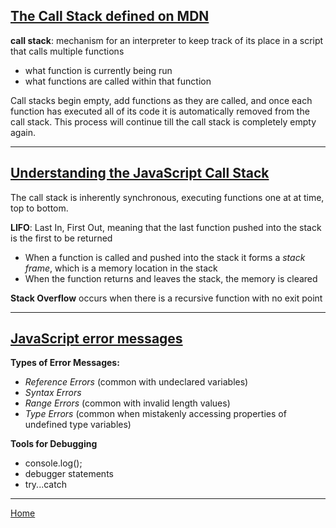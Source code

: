 ## [The Call Stack defined on MDN](https://developer.mozilla.org/en-US/docs/Glossary/Call_stack)

**call stack**: mechanism for an interpreter to keep track of its place in a script that calls multiple functions
- what function is currently being run
- what functions are called within that function

Call stacks begin empty, add functions as they are called, and once each function has executed all of its code it is automatically removed from the call stack.  This process will continue till the call stack is completely empty again.

---

## [Understanding the JavaScript Call Stack](https://www.freecodecamp.org/news/understanding-the-javascript-call-stack-861e41ae61d4/)

The call stack is inherently synchronous, executing functions one at at time, top to bottom.

**LIFO**: Last In, First Out, meaning that the last function pushed into the stack is the first to be returned

- When a function is called and pushed into the stack it forms a *stack frame*, which is a memory location in the stack
- When the function returns and leaves the stack, the memory is cleared

**Stack Overflow** occurs when there is a recursive function with no exit point

---

## [JavaScript error messages](https://codeburst.io/javascript-error-messages-debugging-d23f84f0ae7c)

**Types of Error Messages:**

- *Reference Errors* (common with undeclared variables)
- *Syntax Errors*
- *Range Errors* (common with invalid length values)
- *Type Errors* (common when mistakenly accessing properties of undefined type variables)

**Tools for Debugging**

- console.log();
- debugger statements
- try...catch

---

[Home](https://jchinzi.github.io/reading-notes/)